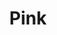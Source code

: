 ---
id: 2
title: Pink
description: Jedinečná, narůžovělá kresba kamene, předurčuje svítící kamennou desku PINK, k osvětlení tmavých, ale i světlých prostor, kde je její svit výrazný i za denního světla. 
descriptionEn: English version of text.
price: 74900
reservation: true
imgDark: Rockfoil_PINK_dark.webp
imgFrame: Rockfoil_PINK_dark_frame.webp
imgLight: Rockfoil_PINK_light_frame.webp
modelHorizontal3d: Rockfoil_PINK_3D.glb
modelVertical3d: Rockfoil_PINK_3D_vertical.glb
daeFile: Rock_sheet_PINK.zip

tags:
    dimension: 2450 x 1220 x 25 mm
    weight: 40 kg
    maxConsumption: 63W
    standbyConsumption: 0,2W
    brightness: 280 cd/m2
    backlightTempereture: 4000 K
    powerVoltage: 230V
    frameColor: RAL 150M mat
    hangingBrackets: true
    dimmableStoneIllumination: true
    dimmableIllumination: true
    phoneControl: true
    LEDSource: true
    RFIDController: true
    RFRemoteControl: true
    nanoImpregnation: true
    divisibleInto2: false
    divisibleInto3: false
---